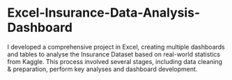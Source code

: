 # Excel-Insurance-Data-Analysis-Dashboard
I developed a comprehensive project in Excel, creating multiple dashboards and tables to analyse the Insurance Dataset based on real-world statistics from Kaggle.  This process involved several stages, including data cleaning &amp; preparation, perform key analyses and dashboard development.
